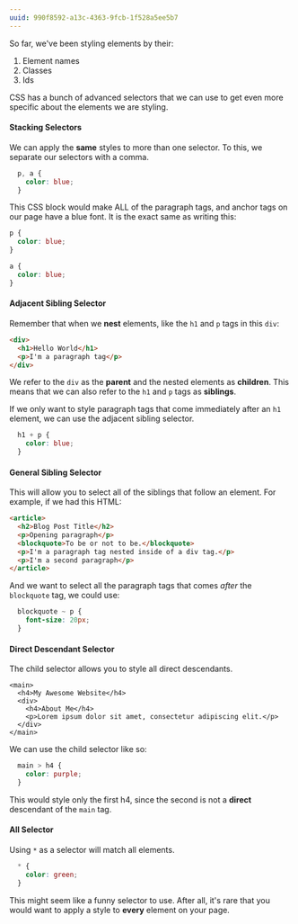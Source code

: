 ```yaml
---
uuid: 990f8592-a13c-4363-9fcb-1f528a5ee5b7
---
```



So far, we've been styling elements by their:
1. Element names
2. Classes
3. Ids

CSS has a bunch of advanced selectors that we can use to get even more specific about the elements we are styling.


#### Stacking Selectors

We can apply the **same** styles to more than one selector. To this, we separate our selectors with a comma.

```css
  p, a {
    color: blue;
  }
```

This CSS block would make ALL of the paragraph tags, and anchor tags on our page have a blue font.
It is the exact same as writing this:

```css
p {
  color: blue;
}

a {
  color: blue;
}
```

#### Adjacent Sibling Selector

Remember that when we **nest** elements, like the `h1` and `p` tags in this `div`:

```html
<div>
  <h1>Hello World</h1>
  <p>I'm a paragraph tag</p>
</div>
```

We refer to the `div` as the **parent** and the nested elements as **children**. This means
that we can also refer to the `h1` and `p` tags as **siblings**.

If we only want to style paragraph tags that come immediately after an `h1` element, we can use
the adjacent sibling selector.

```css
  h1 + p {
    color: blue;
  }
```


#### General Sibling Selector

This will allow you to select all of the siblings that follow an element. For example,
if we had this HTML:

```html
<article>
  <h2>Blog Post Title</h2>
  <p>Opening paragraph</p>
  <blockquote>To be or not to be.</blockquote>
  <p>I'm a paragraph tag nested inside of a div tag.</p>
  <p>I'm a second paragraph</p>
</article>
```

And we want to select all the paragraph tags that comes *after* the `blockquote` tag, we could use:

```css
  blockquote ~ p {
    font-size: 20px;
  }
```


#### Direct Descendant Selector

The child selector allows you to style all direct descendants.

```
<main>
  <h4>My Awesome Website</h4>
  <div>
    <h4>About Me</h4>
    <p>Lorem ipsum dolor sit amet, consectetur adipiscing elit.</p>
  </div>
</main>
```

We can use the child selector like so:

```css
  main > h4 {
    color: purple;
  }
```

This would style only the first h4, since the second is not a **direct**
descendant of the `main` tag.

#### All Selector

Using `*` as a selector will match all elements.

```css
  * {
    color: green;
  }
```

This might seem like a funny selector to use. After all, it's rare that you would want
to apply a style to **every** element on your page.
